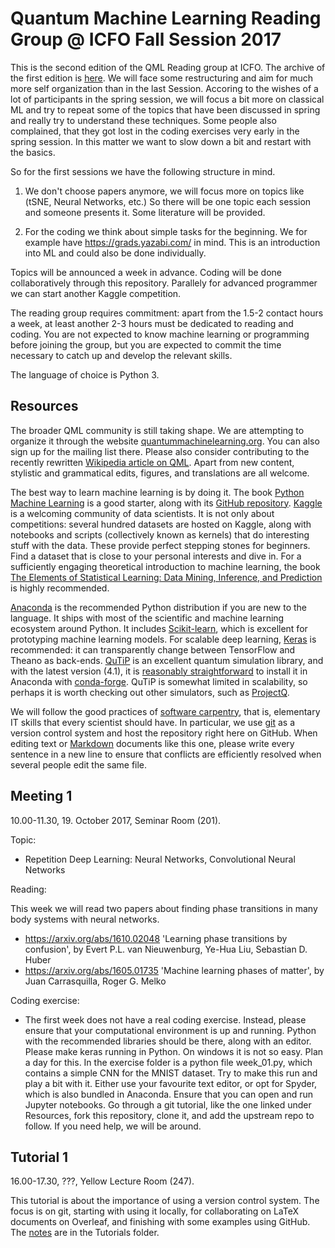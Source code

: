 Quantum Machine Learning Reading Group @ ICFO Fall Session 2017
=============================================

This is the second edition of the QML Reading group at ICFO. The archive of the first edition is [here](https://github.com/peterwittek/qml-rg/tree/master/Archiv_Session_Spring_2017). We will face some restructuring and aim for much
more self organization than in the last Session. Accoring to the wishes of a lot of participants in the spring
session, we will focus a bit more on classical ML and try to repeat some of the topics that have been discussed
in spring and really try to understand these techniques. Some people also complained, that they got lost in the
coding exercises very early in the spring session. In this matter we want to slow down a bit and
restart with the basics.

So for the first sessions we have the following structure in mind.

1. We don't choose papers anymore, we will focus more on topics like (tSNE, Neural Networks, etc.)
   So there will be one topic each session and someone presents it. Some literature will be provided.

2. For the coding we think about simple tasks for the beginning. We for example have
https://grads.yazabi.com/ in mind. This is an introduction into ML and could also be done individually.


Topics will be announced a week in advance.
Coding will be done collaboratively through this repository.
Parallely for advanced programmer we can start another Kaggle competition.

The reading group requires commitment: apart from the 1.5-2 contact hours a week, at least another 2-3 hours must be dedicated to reading and coding.
You are not expected to know machine learning or programming before joining the group, but you are expected to commit the time necessary to catch up and develop the relevant skills.

The language of choice is Python 3.

Resources
---------
The broader QML community is still taking shape.
We are attempting to organize it through the website [quantummachinelearning.org](http://quantummachinelearning.org/). You can also sign up for the mailing list there.
Please also consider contributing to the recently rewritten [Wikipedia article on QML](https://en.wikipedia.org/wiki/Quantum_machine_learning).
Apart from new content, stylistic and grammatical edits, figures, and translations are all welcome.

The best way to learn machine learning is by doing it.
The book [Python Machine Learning](https://www.packtpub.com/big-data-and-business-intelligence/python-machine-learning) is a good starter, along with its [GitHub repository](https://github.com/rasbt/python-machine-learning-book).
[Kaggle](http://kaggle.com/) is a welcoming community of data scientists.
It is not only about competitions: several hundred datasets are hosted on Kaggle, along with notebooks and scripts (collectively known as kernels) that do interesting stuff with the data.
These provide perfect stepping stones for beginners.
Find a dataset that is close to your personal interests and dive in.
For a sufficiently engaging theoretical introduction to machine learning, the book [The Elements of Statistical Learning: Data Mining, Inference, and Prediction](https://statweb.stanford.edu/~tibs/ElemStatLearn/) is highly recommended.

[Anaconda](https://www.continuum.io/downloads) is the recommended Python distribution if you are new to the language.
It ships with most of the scientific and machine learning ecosystem around Python.
It includes [Scikit-learn](http://scikit-learn.org/), which is excellent for prototyping machine learning models.
For scalable deep learning, [Keras](https://keras.io/) is recommended: it can transparently change between TensorFlow and Theano as back-ends.
[QuTiP](http://qutip.org/) is an excellent quantum simulation library, and with the latest version (4.1), it is [reasonably straightforward](http://qutip.org/docs/4.1/installation.html#platform-independent-installation) to install it in Anaconda with [conda-forge](https://conda-forge.github.io/).
QuTiP is somewhat limited in scalability, so perhaps it is worth checking out other simulators, such as [ProjectQ](http://projectq.ch/).

We will follow the good practices of [software carpentry](http://software-carpentry.org/), that is, elementary IT skills that every scientist should have.
In particular, we use [git](https://rogerdudler.github.io/git-guide/) as a version control system and host the repository right here on GitHub.
When editing text or [Markdown](https://guides.github.com/features/mastering-markdown/) documents like this one, please write every sentence in a new line to ensure that conflicts are efficiently resolved when several people edit the same file.

Meeting 1
---------
10.00-11.30, 19. October 2017, Seminar Room (201).

Topic:

- Repetition Deep Learning: Neural Networks, Convolutional Neural Networks

Reading:

This week we will read two papers about finding phase transitions in many body systems with neural networks.
- https://arxiv.org/abs/1610.02048 'Learning phase transitions by confusion', by Evert P.L. van Nieuwenburg,
Ye-Hua Liu, Sebastian D. Huber
- https://arxiv.org/abs/1605.01735 'Machine learning phases of matter', by Juan Carrasquilla, Roger G. Melko

Coding exercise:

- The first week does not have a real coding exercise.
Instead, please ensure that your computational environment is up and running.
Python with the recommended libraries should be there, along with an editor.
Please make keras running in Python. On windows it is not so easy. Plan a day for this.
In the exercise folder is a python file week_01.py, which contains a simple CNN for the MNIST dataset.
Try to make this run and play a bit with it.
Either use your favourite text editor, or opt for Spyder, which is also bundled in Anaconda.
Ensure that you can open and run Jupyter notebooks.
Go through a git tutorial, like the one linked under Resources, fork this repository, clone it, 
and add the upstream repo to follow.
If you need help, we will be around.

Tutorial 1
----------
16.00-17.30, ???, Yellow Lecture Room (247).

This tutorial is about the importance of using a version control system. The focus is on git, starting with using it locally, for collaborating on LaTeX documents on Overleaf, and finishing with some examples using GitHub. The [notes](Tutorials/Git.md) are in the Tutorials folder.
